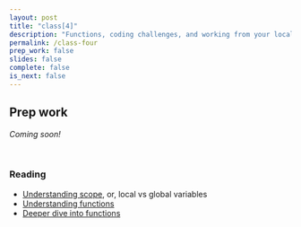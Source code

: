 ```yaml
---
layout: post
title: "class[4]"
description: "Functions, coding challenges, and working from your local environment."
permalink: /class-four
prep_work: false
slides: false
complete: false
is_next: false
---
```


<h2 class="header large-header">Prep work</h2>

*Coming soon!*

<br>

<h3 class="header medium-header">Reading</h3>

* <a href="http://www.w3schools.com/js/js_scope.asp" target="blank">Understanding scope</a>, or, local vs global variables
* <a href="http://www.w3schools.com/js/js_functions.asp" target="">Understanding functions</a>
* <a href="http://eloquentjavascript.net/03_functions.html" target="blank">Deeper dive into functions</a>
